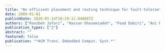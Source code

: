 ```yaml
---
title: "An efficient placement and routing technique for fault-tolerant distributed embedded computing"
date: 2009-01-01
publishDate: 2020-01-14T10:29:12.040887Z
authors: ["Roozbeh Jafari", "Hassan Ghasemzadeh", "Foad Dabiri", "Ani Nahapetian", "Majid Sarrafzadeh"]
publication_types: ["2"]
abstract: ""
featured: false
publication: "*ACM Trans. Embedded Comput. Syst.*"
---
```


